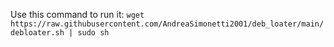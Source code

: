 Use this command to run it:
`wget https://raw.githubusercontent.com/AndreaSimonetti2001/deb_loater/main/debloater.sh | sudo sh`
